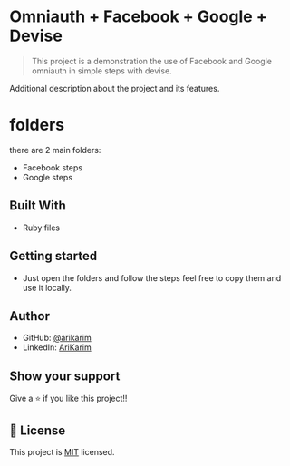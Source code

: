 
# Omniauth + Facebook + Google + Devise

> This project is a demonstration the use of Facebook and Google omniauth in simple steps with devise.
<!-- ![screenshot](assets/screen.png) -->

Additional description about the project and its features.

# folders
there are 2 main folders:
- Facebook steps
- Google steps 

## Built With

- Ruby files

## Getting started

- Just open the folders and follow the steps
feel free to copy them and use it locally.


<!-- ## Live Demo

[Live Demo Link](https://arikarim.github.io/University-Directory/) -->

## Author

- GitHub: [@arikarim](https://github.com/arikarim)
- LinkedIn: [AriKarim](https://www.linkedin.com/in/ari-karim-523bb81b3)

<!-- ## Credit to real Author
Credit to the author Mathew NJuguna and others on behalf for design of this project. -->

## Show your support

Give a ⭐️ if you like this project!!

## 📝 License

This project is [MIT](LICENSE) licensed.